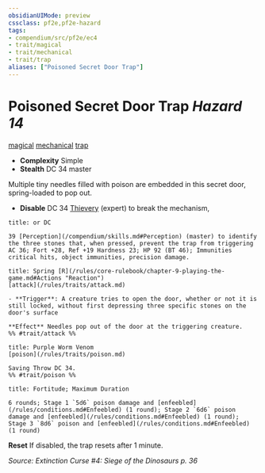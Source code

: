 ```yaml
---
obsidianUIMode: preview
cssclass: pf2e,pf2e-hazard
tags:
- compendium/src/pf2e/ec4
- trait/magical
- trait/mechanical
- trait/trap
aliases: ["Poisoned Secret Door Trap"]
---
```

# Poisoned Secret Door Trap *Hazard 14*  
[magical](/rules/traits/magical.md)  [mechanical](/rules/traits/mechanical.md)  [trap](/rules/traits/trap.md)  

- **Complexity** Simple
- **Stealth** DC 34 master  

Multiple tiny needles filled with poison are embedded in this secret door, spring-loaded to pop out.

- **Disable** DC 34 [Thievery](/compendium/skills.md#Thievery) (expert) to break the mechanism,  
     
```ad-embed-ability
title: or DC

39 [Perception](/compendium/skills.md#Perception) (master) to identify the three stones that, when pressed, prevent the trap from triggering AC 36; Fort +28, Ref +19 Hardness 23; HP 92 (BT 46); Immunities critical hits, object immunities, precision damage.
```
```ad-embed-ability
title: Spring [R](/rules/core-rulebook/chapter-9-playing-the-game.md#Actions "Reaction")
[attack](/rules/traits/attack.md)  

- **Trigger**: A creature tries to open the door, whether or not it is still locked, without first depressing three specific stones on the door's surface

**Effect** Needles pop out of the door at the triggering creature.  
%% #trait/attack %%
```
```ad-embed-ability
title: Purple Worm Venom
[poison](/rules/traits/poison.md)  

Saving Throw DC 34.  
%% #trait/poison %%
```
```ad-embed-ability
title: Fortitude; Maximum Duration

6 rounds; Stage 1 `5d6` poison damage and [enfeebled](/rules/conditions.md#Enfeebled) (1 round); Stage 2 `6d6` poison damage and [enfeebled](/rules/conditions.md#Enfeebled) (1 round); Stage 3 `8d6` poison and [enfeebled](/rules/conditions.md#Enfeebled) (1 round)
```

**Reset** If disabled, the trap resets after 1 minute.  

*Source: Extinction Curse #4: Siege of the Dinosaurs p. 36*